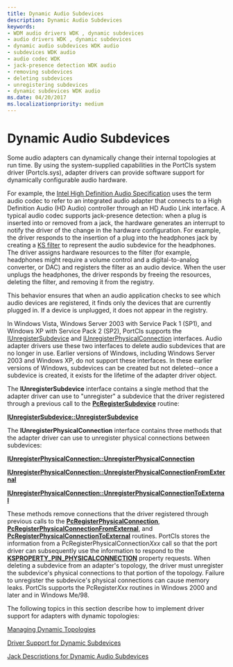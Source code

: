 ```yaml
---
title: Dynamic Audio Subdevices
description: Dynamic Audio Subdevices
keywords:
- WDM audio drivers WDK , dynamic subdevices
- audio drivers WDK , dynamic subdevices
- dynamic audio subdevices WDK audio
- subdevices WDK audio
- audio codec WDK
- jack-presence detection WDK audio
- removing subdevices
- deleting subdevices
- unregistering subdevices
- dynamic subdevices WDK audio
ms.date: 04/20/2017
ms.localizationpriority: medium
---
```


# Dynamic Audio Subdevices


Some audio adapters can dynamically change their internal topologies at run time. By using the system-supplied capabilities in the PortCls system driver (Portcls.sys), adapter drivers can provide software support for dynamically configurable audio hardware.

For example, the [Intel High Definition Audio Specification](https://www.intel.com/content/www/us/en/standards/intel-standards-and-initiatives.html) uses the term audio codec to refer to an integrated audio adapter that connects to a High Definition Audio (HD Audio) controller through an HD Audio Link interface. A typical audio codec supports jack-presence detection: when a plug is inserted into or removed from a jack, the hardware generates an interrupt to notify the driver of the change in the hardware configuration. For example, the driver responds to the insertion of a plug into the headphones jack by creating a [KS filter](../stream/ks-filters.md) to represent the audio subdevice for the headphones. The driver assigns hardware resources to the filter (for example, headphones might require a volume control and a digital-to-analog converter, or DAC) and registers the filter as an audio device. When the user unplugs the headphones, the driver responds by freeing the resources, deleting the filter, and removing it from the registry.

This behavior ensures that when an audio application checks to see which audio devices are registered, it finds only the devices that are currently plugged in. If a device is unplugged, it does not appear in the registry.

In Windows Vista, Windows Server 2003 with Service Pack 1 (SP1), and Windows XP with Service Pack 2 (SP2), PortCls supports the [IUnregisterSubdevice](/windows-hardware/drivers/ddi/portcls/nn-portcls-iunregistersubdevice) and [IUnregisterPhysicalConnection](/windows-hardware/drivers/ddi/portcls/nn-portcls-iunregisterphysicalconnection) interfaces. Audio adapter drivers use these two interfaces to delete audio subdevices that are no longer in use. Earlier versions of Windows, including Windows Server 2003 and Windows XP, do not support these interfaces. In these earlier versions of Windows, subdevices can be created but not deleted--once a subdevice is created, it exists for the lifetime of the adapter driver object.

The **IUnregisterSubdevice** interface contains a single method that the adapter driver can use to "unregister" a subdevice that the driver registered through a previous call to the [**PcRegisterSubdevice**](/windows-hardware/drivers/ddi/portcls/nf-portcls-pcregistersubdevice) routine:

[**IUnregisterSubdevice::UnregisterSubdevice**](/windows-hardware/drivers/ddi/portcls/nf-portcls-iunregistersubdevice-unregistersubdevice)

The **IUnregisterPhysicalConnection** interface contains three methods that the adapter driver can use to unregister physical connections between subdevices:

[**IUnregisterPhysicalConnection::UnregisterPhysicalConnection**](/windows-hardware/drivers/ddi/portcls/nf-portcls-iunregisterphysicalconnection-unregisterphysicalconnection)

[**IUnregisterPhysicalConnection::UnregisterPhysicalConnectionFromExternal**](/windows-hardware/drivers/ddi/portcls/nf-portcls-iunregisterphysicalconnection-unregisterphysicalconnectionfromexternal)

[**IUnregisterPhysicalConnection::UnregisterPhysicalConnectionToExternal**](/windows-hardware/drivers/ddi/portcls/nf-portcls-iunregisterphysicalconnection-unregisterphysicalconnectiontoexternal)

These methods remove connections that the driver registered through previous calls to the [**PcRegisterPhysicalConnection**](/windows-hardware/drivers/ddi/portcls/nf-portcls-pcregisterphysicalconnection), [**PcRegisterPhysicalConnectionFromExternal**](/windows-hardware/drivers/ddi/portcls/nf-portcls-pcregisterphysicalconnectionfromexternal), and [**PcRegisterPhysicalConnectionToExternal**](/windows-hardware/drivers/ddi/portcls/nf-portcls-pcregisterphysicalconnectiontoexternal) routines. PortCls stores the information from a PcRegisterPhysicalConnection*Xxx* call so that the port driver can subsequently use the information to respond to the [**KSPROPERTY\_PIN\_PHYSICALCONNECTION**](../stream/ksproperty-pin-physicalconnection.md) property requests. When deleting a subdevice from an adapter's topology, the driver must unregister the subdevice's physical connections to that portion of the topology. Failure to unregister the subdevice's physical connections can cause memory leaks. PortCls supports the PcRegister*Xxx* routines in Windows 2000 and later and in Windows Me/98.

The following topics in this section describe how to implement driver support for adapters with dynamic topologies:

[Managing Dynamic Topologies](managing-dynamic-topologies.md)

[Driver Support for Dynamic Subdevices](driver-support-for-dynamic-subdevices.md)

[Jack Descriptions for Dynamic Audio Subdevices](jack-descriptions-for-dynamic-audio-subdevices.md)

 

